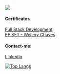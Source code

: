 <!-- I think this was a good idea -->
<img src="https://i.imgur.com/IbGC3S5.png"/>

#### Certificates
[Full Stack Development](https://drive.google.com/file/d/1k_Pk5_K5XqAo86skf_syW1SIXv3DnH4l/viewusp=share_link)
<br>
[EF SET - Wellery Chaves](https://www.efset.org/cert/HiedgU)

#### Contact-me:
[LinkedIn](https://www.linkedin.com/in/wellerychaves/)


[![Top Langs](https://github-readme-stats.vercel.app/api/top-langs/?username=wellerychaves&theme=midnight-purple&hide_progress=true)](https://github.com/anuraghazra/github-readme-stats)
